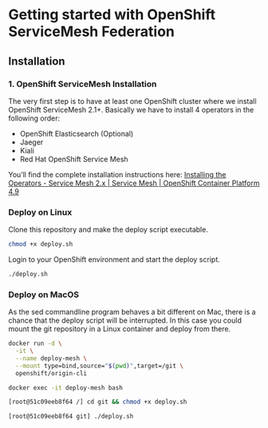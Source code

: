 # Getting started with OpenShift ServiceMesh Federation

## Installation 

### 1. OpenShift ServiceMesh Installation

The very first step is to have at least one OpenShift cluster where we install OpenShift ServiceMesh 2.1+. Basically we have to install 4 operators in the following order:

- OpenShift Elasticsearch (Optional)
- Jaeger
- Kiali
- Red Hat OpenShift Service Mesh 

You’ll find the complete installation instructions here: [Installing the Operators - Service Mesh 2.x | Service Mesh | OpenShift Container Platform 4.9](https://docs.openshift.com/container-platform/4.9/service_mesh/v2x/installing-ossm.html)

### Deploy on Linux

Clone this repository and make the deploy script executable.

```sh
chmod +x deploy.sh
```

Login to your OpenShift environment and start the deploy script.

```sh
./deploy.sh
```

### Deploy on MacOS

As the sed commandline program behaves a bit different on Mac, there is a chance that the deploy script will be interrupted. 
In this case you could mount the git repository in a Linux container and deploy from there.

```sh
docker run -d \
  -it \
  --name deploy-mesh \
  --mount type=bind,source="$(pwd)",target=/git \
  openshift/origin-cli

docker exec -it deploy-mesh bash

[root@51c09eeb8f64 /] cd git && chmod +x deploy.sh

[root@51c09eeb8f64 git] ./deploy.sh
```
